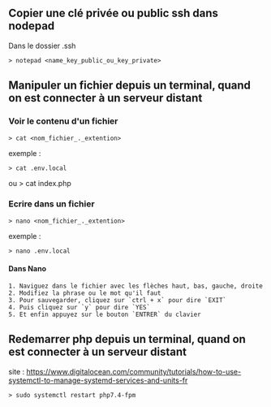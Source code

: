 
## Copier une clé privée ou public ssh dans nodepad

Dans le dossier .ssh

    > notepad <name_key_public_ou_key_private>


## Manipuler un fichier depuis un terminal, quand on est connecter à un serveur distant 

### Voir le contenu d'un fichier

    > cat <nom_fichier_._extention>

exemple : 

    > cat .env.local

ou
    > cat index.php

### Ecrire dans un fichier

    > nano <nom_fichier_._extention>

exemple : 

    > nano .env.local

#### Dans Nano

    1. Naviguez dans le fichier avec les flèches haut, bas, gauche, droite
    2. Modifiez la phrase ou le mot qu'il faut
    3. Pour sauvegarder, cliquez sur `ctrl + x` pour dire `EXIT`
    4. Puis cliquez sur `y` pour dire `YES`
    5. Et enfin appuyez sur le bouton `ENTRER` du clavier

## Redemarrer php depuis un terminal, quand on est connecter à un serveur distant 

site : https://www.digitalocean.com/community/tutorials/how-to-use-systemctl-to-manage-systemd-services-and-units-fr

    > sudo systemctl restart php7.4-fpm